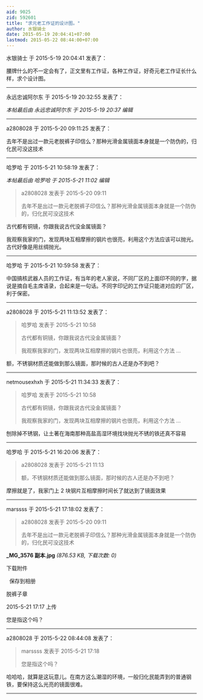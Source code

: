 ```yaml
---
aid: 9025
zid: 592601
title: "求元老工作证的设计图。"
author: 水银骑士
date: 2015-05-19 20:04:41+07:00
lastmod: 2015-05-22 08:44:00+07:00
---
```


水银骑士 于 2015-5-19 20:04:41 发表了：

腰牌什么的不一定会有了，正文里有工作证，各种工作证，好奇元老工作证长什么样，求个设计图。

---

永远忠诚阿尔东 于 2015-5-19 20:32:55 发表了：

_本帖最后由 永远忠诚阿尔东 于 2015-5-19 20:37 编辑_

---

a2808028 于 2015-5-20 09:11:25 发表了：

去年不是出过一款元老脱裤子印信么？那种光滑金属镜面本身就是一个防伪的，归化民可没这技术

---

哈罗哈 于 2015-5-21 10:58:19 发表了：

_本帖最后由 哈罗哈 于 2015-5-21 11:02 编辑_

> a2808028 发表于 2015-5-20 09:11
>
> 去年不是出过一款元老脱裤子印信么？那种光滑金属镜面本身就是一个防伪的，归化民可没这技术

古代都有铜镜，你跟我说古代没金属镜面？

我观察我家的门，发现两块互相摩擦的钢片也很亮，利用这个方法应该可以抛光。古代好像是用丝绸抛光。

---

哈罗哈 于 2015-5-21 10:59:58 发表了：

中国搞核武器人员的工作证，有当年的老人家说，不同厂区的上面印不同的字，据说是摘自毛主席语录，合起来是一句话。不同字印记的工作证只能进对应的厂区，利于保密。

---

a2808028 于 2015-5-21 11:13:52 发表了：

> 哈罗哈 发表于 2015-5-21 10:58
>
> 古代都有铜镜，你跟我说古代没金属镜面？
>
> 我观察我家的门，发现两块互相摩擦的钢片也很亮，利用这个方法 ...

额，不锈钢材质还能做到那么镜面，那时候的古人还是办不到吧？

---

netmousexhxh 于 2015-5-21 11:34:33 发表了：

> 哈罗哈 发表于 2015-5-21 10:58
>
> 古代都有铜镜，你跟我说古代没金属镜面？
>
> 我观察我家的门，发现两块互相摩擦的钢片也很亮，利用这个方法 ...

刨除掉不锈钢，让土著在海南那种高盐高湿环境找块抛光不锈的铁还真不容易

---

哈罗哈 于 2015-5-21 16:20:06 发表了：

> a2808028 发表于 2015-5-21 11:13
>
> 额，不锈钢材质还能做到那么镜面，那时候的古人还是办不到吧？

摩擦就是了，我家门上 2 块钢片互相摩擦时间长了就达到了镜面效果

---

marssss 于 2015-5-21 17:18:02 发表了：

> a2808028 发表于 2015-5-20 09:11
>
> 去年不是出过一款元老脱裤子印信么？那种光滑金属镜面本身就是一个防伪的，归化民可没这技术

**\_MG_3576 副本.jpg** _(876.53 KB, 下载次数: 0)_

下载附件

&nbsp;
保存到相册

脱裤子章

2015-5-21 17:17 上传

您是指这个吗？

---

a2808028 于 2015-5-22 08:44:08 发表了：

> marssss 发表于 2015-5-21 17:18
>
> 您是指这个吗？

哈哈哈，就算是这玩意儿。在南方这么潮湿的环境，一般归化民能弄到的普通钢铁，要保持这么光亮的镜面很难。

---
